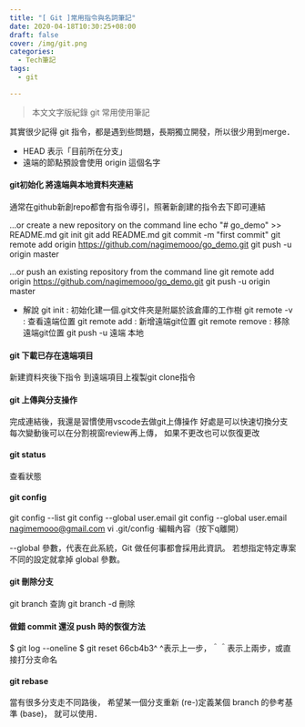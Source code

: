 ```yaml
---
title: "[ Git ]常用指令與名詞筆記"
date: 2020-04-18T10:30:25+08:00
draft: false
cover: /img/git.png
categories:
  - Tech筆記
tags:
  - git

---
```

> 本文文字版紀錄 git 常用使用筆記

<!--more-->

其實很少記得 git 指令，都是遇到些問題，長期獨立開發，所以很少用到merge．

* HEAD 表示「目前所在分支」
* 遠端的節點預設會使用 origin 這個名字

#### git初始化 將遠端與本地資料夾連結
通常在github新創repo都會有指令導引，照著新創建的指令去下即可連結

…or create a new repository on the command line
echo "# go_demo" >> README.md
git init
git add README.md
git commit -m "first commit"
git remote add origin https://github.com/nagimemooo/go_demo.git
git push -u origin master
                
…or push an existing repository from the command line
git remote add origin https://github.com/nagimemooo/go_demo.git
git push -u origin master

* 解說
git init : 初始化建一個.git文件夾是附屬於該倉庫的工作樹
git remote -v : 查看遠端位置
git remote add <remote> <url> : 新增遠端git位置
git remote remove <remote> : 移除遠端git位置
git push -u 遠端 本地


#### git 下載已存在遠端項目
新建資料夾後下指令
到遠端項目上複製git clone指令

#### git 上傳與分支操作
完成連結後，我還是習慣使用vscode去做git上傳操作
好處是可以快速切換分支
每次變動後可以在分割視窗review再上傳，
如果不更改也可以恢復更改

#### git status
查看狀態

#### git config
git config --list
git config --global user.email
git config --global user.email nagimemooo@gmail.com 
vi .git/config ·編輯內容（按下q離開）

--global 參數，代表在此系統，Git 做任何事都會採用此資訊。 
若想指定特定專案不同的設定就拿掉 global 參數。


#### git 刪除分支
git branch 查詢
git branch -d <branch> 刪除

#### 做錯 commit 還沒 push 時的恢復方法
$ git log --oneline
$ git reset 66cb4b3^
^表示上一步，＾＾表示上兩步，或直接打分支命名


#### git rebase
當有很多分支走不同路後，
希望某一個分支重新 (re-)定義某個 branch 的參考基準 (base)，
就可以使用．


